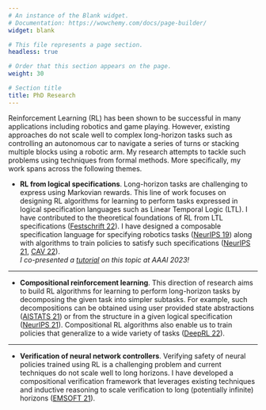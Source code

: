 ```yaml
---
# An instance of the Blank widget.
# Documentation: https://wowchemy.com/docs/page-builder/
widget: blank

# This file represents a page section.
headless: true

# Order that this section appears on the page.
weight: 30

# Section title
title: PhD Research
---
```


Reinforcement Learning (RL) has been shown to be successful in many applications including robotics and game playing.
However, existing approaches do not scale well to complex long-horizon tasks such as controlling an autonomous car to navigate a series of turns or stacking multiple blocks using a robotic arm.
My research attempts to tackle such problems using techniques from formal methods.
More specifically, my work spans across the following themes.  


* __RL from logical specifications__.
Long-horizon tasks are challenging to express using Markovian rewards.
This line of work focuses on designing RL algorithms for learning to perform
tasks expressed in logical specification languages such as Linear Temporal Logic (LTL).
I have contributed to the theoretical foundations of RL from LTL specifications
([Festschrift 22](https://arxiv.org/pdf/2111.00272.pdf)). I have designed a composable
specification language for specifying robotics tasks ([NeurIPS 19](https://arxiv.org/pdf/2008.09293.pdf))
along with algorithms to train policies to satisfy such specifications
([NeurIPS 21](https://arxiv.org/pdf/2106.13906.pdf), [CAV 22](https://arxiv.org/pdf/2206.03348.pdf)).  
_I co-presented a [tutorial](teaching/aaai_tutorial) on this topic at AAAI 2023!_

__ __
* __Compositional reinforcement learning__.
This direction of research aims to build RL algorithms for learning to perform long-horizon tasks by
decomposing the given task into simpler subtasks.
For example, such decompositions can be obtained using user provided state abstractions
([AISTATS 21](https://arxiv.org/pdf/2010.15638.pdf)) or from the structure in a given
logical specification ([NeurIPS 21](https://arxiv.org/pdf/2106.13906.pdf)).
Compositional RL algorithms also enable us to train policies that generalize to
a wide variety of tasks ([DeepRL 22](papers/rosac.pdf)).  

__ __
* __Verification of neural network controllers__.
Verifying safety of neural policies trained using RL is a challenging problem and current techniques
do not scale well to long horizons. I have developed a compositional verification framework
that leverages existing techniques and inductive reasoning to scale verification to long (potentially infinite) horizons ([EMSOFT 21](papers/emsoft21.pdf)).
